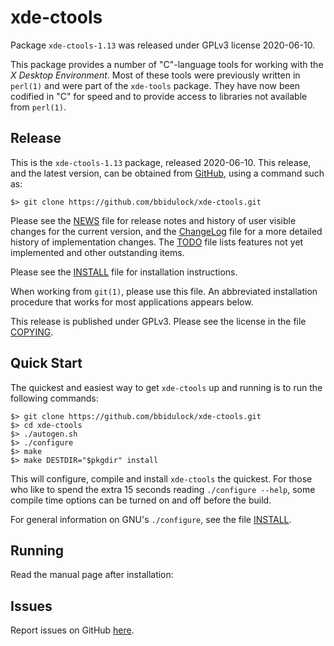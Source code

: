 [xde-ctools -- read me first file.  2020-06-10]: #

xde-ctools
===============

Package `xde-ctools-1.13` was released under GPLv3 license 2020-06-10.

This package provides a number of "C"-language tools for working with
the _X Desktop Environment_.  Most of these tools were previously
written in `perl(1)` and were part of the `xde-tools` package.  They
have now been codified in "C" for speed and to provide access to
libraries not available from `perl(1)`.


Release
-------

This is the `xde-ctools-1.13` package, released 2020-06-10.  This
release, and the latest version, can be obtained from [GitHub][1], using
a command such as:

    $> git clone https://github.com/bbidulock/xde-ctools.git

Please see the [NEWS][3] file for release notes and history of user
visible changes for the current version, and the [ChangeLog][4] file for
a more detailed history of implementation changes.  The [TODO][5] file
lists features not yet implemented and other outstanding items.

Please see the [INSTALL][7] file for installation instructions.

When working from `git(1)`, please use this file.  An abbreviated
installation procedure that works for most applications appears below.

This release is published under GPLv3.  Please see the license in the
file [COPYING][9].


Quick Start
-----------

The quickest and easiest way to get `xde-ctools` up and running is to run
the following commands:

    $> git clone https://github.com/bbidulock/xde-ctools.git
    $> cd xde-ctools
    $> ./autogen.sh
    $> ./configure
    $> make
    $> make DESTDIR="$pkgdir" install

This will configure, compile and install `xde-ctools` the quickest.  For
those who like to spend the extra 15 seconds reading `./configure
--help`, some compile time options can be turned on and off before the
build.

For general information on GNU's `./configure`, see the file
[INSTALL][7].


Running
-------

Read the manual page after installation:


Issues
------

Report issues on GitHub [here][2].



[1]: https://github.com/bbidulock/xde-ctools
[2]: https://github.com/bbidulock/xde-ctools/issues
[3]: https://github.com/bbidulock/xde-ctools/blob/1.13/NEWS
[4]: https://github.com/bbidulock/xde-ctools/blob/1.13/ChangeLog
[5]: https://github.com/bbidulock/xde-ctools/blob/1.13/TODO
[6]: https://github.com/bbidulock/xde-ctools/blob/1.13/COMPLIANCE
[7]: https://github.com/bbidulock/xde-ctools/blob/1.13/INSTALL
[8]: https://github.com/bbidulock/xde-ctools/blob/1.13/LICENSE
[9]: https://github.com/bbidulock/xde-ctools/blob/1.13/COPYING

[ vim: set ft=markdown sw=4 tw=72 nocin nosi fo+=tcqlorn spell: ]: #
